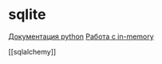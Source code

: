 # sqlite

[Документация python](https://docs.python.org/3/library/sqlite3.html)
[Работа с in-memory](https://sqlite.org/inmemorydb.html)

[[sqlalchemy]]
